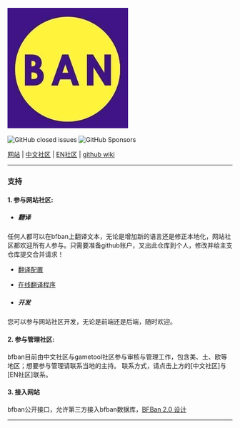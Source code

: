 ![](front/src/assets/images/logo.png)

![GitHub closed issues](https://img.shields.io/github/issues-closed/bfban/bfban-website)
![GitHub Sponsors](https://img.shields.io/github/sponsors/bfban)

[网站](https://www.bfban.com) | 
[中文社区](https://www.kookapp.cn/app/invite/uoJKC0) |
[EN社区](https://discord.gametools.network) |
[github wiki](/wiki)

----

### 支持

#### 1. 参与网站社区:

* ##### 翻译

任何人都可以在bfban上翻译文本，无论是增加新的语言还是修正本地化，网站社区都欢迎所有人参与。只需要准备github账户，叉出此仓库到个人，修改并给主支仓库提交合并请求！


- [翻译配置](https://github.com/BFBAN/bfban-website/tree/master/front/src/lang)

- [在线翻译程序](https://github.com/BFBAN/bfban-translation)

* ##### 开发
您可以参与网站社区开发，无论是前端还是后端，随时欢迎。

#### 2. 参与管理社区:
bfban目前由中文社区与gametool社区参与审核与管理工作，包含美、土、欧等地区；想要参与管理请联系当地的主持。
联系方式，请点击上方的[中文社区]与[EN社区]联系。

#### 3. 接入网站
bfban公开接口，允许第三方接入bfban数据库，[BFBan 2.0 设计](backend/)

----
